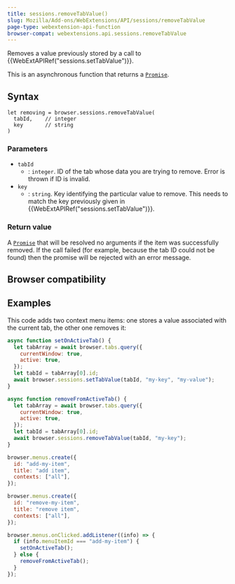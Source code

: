 ```yaml
---
title: sessions.removeTabValue()
slug: Mozilla/Add-ons/WebExtensions/API/sessions/removeTabValue
page-type: webextension-api-function
browser-compat: webextensions.api.sessions.removeTabValue
---
```




Removes a value previously stored by a call to {{WebExtAPIRef("sessions.setTabValue")}}.

This is an asynchronous function that returns a [`Promise`](/Web/JavaScript/Reference/Global_Objects/Promise).

## Syntax

```js-nolint
let removing = browser.sessions.removeTabValue(
  tabId,    // integer
  key       // string
)
```

### Parameters

- `tabId`
  - : `integer`. ID of the tab whose data you are trying to remove. Error is thrown if ID is invalid.
- `key`
  - : `string`. Key identifying the particular value to remove. This needs to match the key previously given in {{WebExtAPIRef("sessions.setTabValue")}}.

### Return value

A [`Promise`](/Web/JavaScript/Reference/Global_Objects/Promise) that will be resolved no arguments if the item was successfully removed. If the call failed (for example, because the tab ID could not be found) then the promise will be rejected with an error message.

## Browser compatibility



## Examples

This code adds two context menu items: one stores a value associated with the current tab, the other one removes it:

```js
async function setOnActiveTab() {
  let tabArray = await browser.tabs.query({
    currentWindow: true,
    active: true,
  });
  let tabId = tabArray[0].id;
  await browser.sessions.setTabValue(tabId, "my-key", "my-value");
}

async function removeFromActiveTab() {
  let tabArray = await browser.tabs.query({
    currentWindow: true,
    active: true,
  });
  let tabId = tabArray[0].id;
  await browser.sessions.removeTabValue(tabId, "my-key");
}

browser.menus.create({
  id: "add-my-item",
  title: "add item",
  contexts: ["all"],
});

browser.menus.create({
  id: "remove-my-item",
  title: "remove item",
  contexts: ["all"],
});

browser.menus.onClicked.addListener((info) => {
  if (info.menuItemId === "add-my-item") {
    setOnActiveTab();
  } else {
    removeFromActiveTab();
  }
});
```



